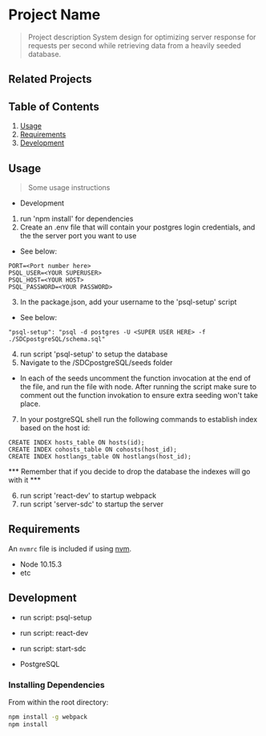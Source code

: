 # Project Name

> Project description
System design for optimizing server response for requests per second while retrieving data from a heavily seeded database.

## Related Projects

## Table of Contents

1. [Usage](#Usage)
1. [Requirements](#requirements)
1. [Development](#development)

## Usage

> Some usage instructions
* Development
1. run 'npm install' for dependencies
2. Create an .env file that will contain your postgres login credentials, and the the server port you want to use
- See below:
```
PORT=<Port number here>
PSQL_USER=<YOUR SUPERUSER>
PSQL_HOST=<YOUR HOST>
PSQL_PASSWORD=<YOUR PASSWORD>
```
3. In the package.json, add your username to the 'psql-setup' script
- See below:
```
"psql-setup": "psql -d postgres -U <SUPER USER HERE> -f ./SDCpostgreSQL/schema.sql"
```
4. run script 'psql-setup' to setup the database
5. Navigate to the /SDCpostgreSQL/seeds folder
  - In each of the seeds uncomment the function invocation at the end of the file, and run the file with node.  After          running the script make sure to comment out the function invokation to ensure extra seeding won't take place.
7. In your postgreSQL shell run the following commands to establish index based on the host id:
```
CREATE INDEX hosts_table ON hosts(id);
CREATE INDEX cohosts_table ON cohosts(host_id);
CREATE INDEX hostlangs_table ON hostlangs(host_id);
```
*** Remember that if you decide to drop the database the indexes will go with it ***
<!-- 6. Enter your postgreSQL chell and run the following commands seperatly:

```
CREATE FUNCTION getlangs(id NUMERIC)
RETURNS TABLE(language VARCHAR) AS $$
SELECT languages.language FROM languages
INNER JOIN hostlangs ON hostlangs.host_id = $1
WHERE languages.id = hostlangs.lang_id;
$$ LANGUAGE 'sql';

CREATE FUNCTION gethost(id NUMERIC)
RETURNS TABLE(id INTEGER, name VARCHAR, description VARCHAR, interaction VARCHAR, datejoined VARCHAR, responserate VARCHAR, responsetime VARCHAR, hosturl VARCHAR) AS $$
SELECT DISTINCT hosts.id, hosts.name, hosts.description, hosts.interaction, hosts.datejoined, hosts.responserate, hosts.responsetime, hosts.hosturl FROM hosts
INNER JOIN cohosts ON cohosts.host_id = $1
WHERE hosts.id = $1 OR hosts.id = cohosts.cohost_id;
$$ LANGUAGE 'sql';
``` -->
6. run script 'react-dev' to startup webpack
7. run script 'server-sdc' to startup the server

## Requirements

An `nvmrc` file is included if using [nvm](https://github.com/creationix/nvm).

- Node 10.15.3
- etc

## Development

- run script: psql-setup
- run script: react-dev
- run script: start-sdc

- PostgreSQL

### Installing Dependencies

From within the root directory:

```sh
npm install -g webpack
npm install
```